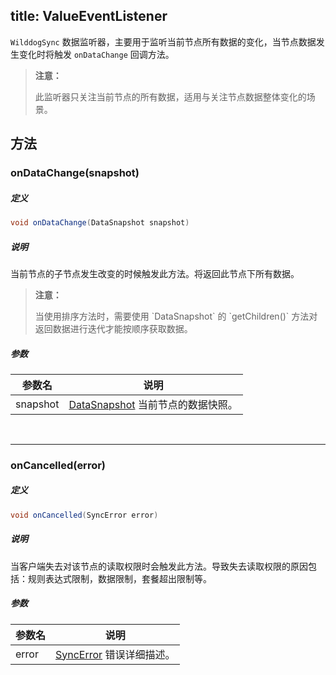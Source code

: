 title:  ValueEventListener
---
`WilddogSync` 数据监听器，主要用于监听当前节点所有数据的变化，当节点数据发生变化时将触发 `onDataChange` 回调方法。
<blockquote class="warning">
  <p><strong>注意：</strong></p>
  此监听器只关注当前节点的所有数据，适用与关注节点数据整体变化的场景。
</blockquote>

## 方法
### onDataChange(snapshot)
##### 定义

```java
void onDataChange(DataSnapshot snapshot)
```

##### 说明

当前节点的子节点发生改变的时候触发此方法。将返回此节点下所有数据。
<blockquote class="warning">
  <p><strong>注意：</strong></p>
  当使用排序方法时，需要使用 `DataSnapshot` 的 `getChildren()` 方法对返回数据进行迭代才能按顺序获取数据。
</blockquote>

##### 参数

参数名 | 说明
--- | ---
snapshot | [DataSnapshot](/api/sync/android/DataSnapshot.html) 当前节点的数据快照。
</br>

---
### onCancelled(error)
##### 定义

```java
void onCancelled(SyncError error)
```

##### 说明

当客户端失去对该节点的读取权限时会触发此方法。导致失去读取权限的原因包括：规则表达式限制，数据限制，套餐超出限制等。

##### 参数

参数名 | 说明
--- | ---
error | [SyncError](/api/sync/android/SyncError.html) 错误详细描述。


</br>


